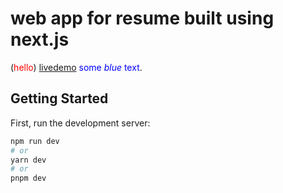 # web app for resume built using next.js

(<span style="color:red;">hello</span>)
[livedemo](https://jafar-rezazadeh-next-js.vercel.app/)
<span style="color:blue">some *blue* text</span>.

## Getting Started

First, run the development server:

```bash
npm run dev
# or
yarn dev
# or
pnpm dev
```

